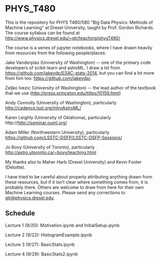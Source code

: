 # PHYS_T480

This is the repository for PHYS T480/580 "Big Data Physics: Methods of Machine Learning" at Drexel University, taught by Prof. Gordon Richards.  The course syllabus can be found at http://www.physics.drexel.edu/~gtr/teaching/physT480/

The course is a series of jupyter notebooks, where I have drawn heavily from resources from the following people/places:

Jake Vanderplas (University of Washington) -- one of the primary code developers of scikit-learn and astroML.  I draw a lot from https://github.com/jakevdp/ESAC-stats-2014, but you can find a lot more from him too: https://github.com/jakevdp/.

Zeljko Ivezic (University of Washington) -- the lead author of the textbook that we use (http://press.princeton.edu/titles/10159.html)

Andy Connolly (University of Washington), particularly http://cadence.lsst.org/introAstroML/

Karen Leighly (University of Oklahoma), particularly http://http://seminar.ouml.org/

Adam Miller (Northwestern University), particularly https://github.com/LSSTC-DSFP/LSSTC-DSFP-Sessions/

Jo Bovy (University of Toronto), particularly http://astro.utoronto.ca/~bovy/teaching.html

My thanks also to Maher Harb (Drexel University) and Kevin Footer (Deloitte).

I have tried to be careful about properly attributing anything drawn from these resources, but if it isn't clear where something comes from, it is probably there.
Others are welcome to draw from here for their own Machine Learning courses.  Please send any corrections to gtr@physics.drexel.edu.

## Schedule

Lecture 1 (9/20): Motivation.ipynb and InitialSetup.ipynb

Lecture 2 (9/22): HistogramExample.ipynb

Lecture 3 (9/27): BasicStats.ipynb

Lecture 4 (9/29): BasicStats2.ipynb
